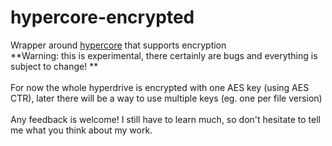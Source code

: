 # hypercore-encrypted
Wrapper around [hypercore](https://github.com/mafintosh/hypercore) that supports encryption
<br>
**Warning: this is experimental, there certainly are bugs and everything is subject to change! **
<br><br>
For now the whole hyperdrive is encrypted with one AES key (using AES CTR),
later there will be a way to use multiple keys (eg. one per file version)
<br><br>
Any feedback is welcome! I still have to learn much, so don't hesitate to tell me what you think about my work.
